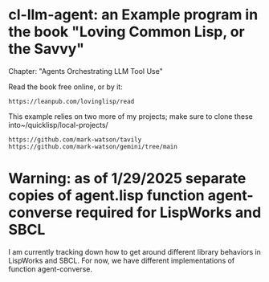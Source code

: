 # cl-llm-agent: an Example program in the book "Loving Common Lisp, or the Savvy"

Chapter: "Agents Orchestrating LLM Tool Use"

Read the book free online, or by it:

    https://leanpub.com/lovinglisp/read

This example relies on two more of my projects; make sure to clone these into~/quicklisp/local-projects/

    https://github.com/mark-watson/tavily
    https://github.com/mark-watson/gemini/tree/main
	
# Warning: as of 1/29/2025 separate copies of agent.lisp function agent-converse required for LispWorks and SBCL

I am currently tracking down how to get around different library behaviors in LispWorks and SBCL. For now, we have different implementations of function agent-converse.


